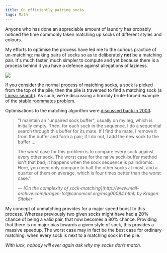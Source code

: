 ```yaml
---
title: On efficiently pairing socks
tags: Math
---
```

Anyone who has done an appreciable amount of laundry has probably noticed the time commonly taken matching up socks of different styles and colours.

My efforts to optimise the process have led me to the curious practice of un-matching: making pairs of socks so as to deliberately **not** be a matching pair. It's much faster, much simpler to compute and yet because there is a process behind it you have a defence against allegations of laziness.
<!--more-->

![](/img/different-coloured-socks.jpg)

If you consider the normal process of matching socks, a sock is picked from the top of the pile, then the pile is traversed to find a matching sock (a [Linear search](http://en.wikipedia.org/wiki/Linear_search)). As such, we're discussing a horribly brute-forced example of the [stable roommates problem](http://en.wikipedia.org/wiki/Stable_roommates_problem).

Optimisations to the matching algorithm were [discussed back in 2003](http://www.mail-archive.com/kragen-tol@canonical.org/msg00084.html):

<blockquote>
	<p>"I maintain an "unpaired sock buffer", usually on my leg, which is initially empty. Then, for each sock in the sequence, I do a sequential search through this buffer for its mate. If I find the mate, I remove it from the buffer and form a pair; if I do not, I add the new sock to the buffer &hellip;</p>
	<p>The worst case for this problem is to compare every sock against every other sock. The worst case for the naive sock-buffer method isn't that bad; it happens when the sock sequence is palindromic. Here, you need only compare to half the other socks at most, and a quarter of them on average, which is four times better than the worst case."</p>
	<p>&mdash; <cite>[On the complexity of sock-matching](http://www.mail-archive.com/kragen-tol@canonical.org/msg00084.html) by Kragen Sitaker</cite></p>
</blockquote>

My concept of unmatching provides for a major speed boost to this process. Whereas previously two given socks might have had a 20% chance of being a valid pair, that now becomes a 80% chance. Providing that there is no major bias towards a given style of sock, this provides a massive speedup. The worst case may in fact be the best case for ordinary matching: when every sock is next to a matching sock in the pile.

*With luck, nobody will ever again ask why my socks don't match.*
